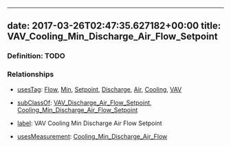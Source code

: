 
---
date: 2017-03-26T02:47:35.627182+00:00
title: VAV_Cooling_Min_Discharge_Air_Flow_Setpoint
---
### Definition: TODO

### Relationships

* [usesTag](https://brickschema.org/schema/1.0/BrickFrame#usesTag): [Flow](https://brickschema.org/schema/1.0/BrickTag#Flow), [Min](https://brickschema.org/schema/1.0/BrickTag#Min), [Setpoint](https://brickschema.org/schema/1.0/BrickTag#Setpoint), [Discharge](https://brickschema.org/schema/1.0/BrickTag#Discharge), [Air](https://brickschema.org/schema/1.0/BrickTag#Air), [Cooling](https://brickschema.org/schema/1.0/BrickTag#Cooling), [VAV](https://brickschema.org/schema/1.0/BrickTag#VAV)

* [subClassOf](http://www.w3.org/2000/01/rdf-schema#subClassOf): [VAV_Discharge_Air_Flow_Setpoint](https://brickschema.org/schema/1.0/Brick#VAV_Discharge_Air_Flow_Setpoint), [Cooling_Min_Discharge_Air_Flow_Setpoint](https://brickschema.org/schema/1.0/Brick#Cooling_Min_Discharge_Air_Flow_Setpoint)

* [label](http://www.w3.org/2000/01/rdf-schema#label): VAV Cooling Min Discharge Air Flow Setpoint

* [usesMeasurement](https://brickschema.org/schema/1.0/BrickFrame#usesMeasurement): [Cooling_Min_Discharge_Air_Flow](https://brickschema.org/schema/1.0/Brick#Cooling_Min_Discharge_Air_Flow)
